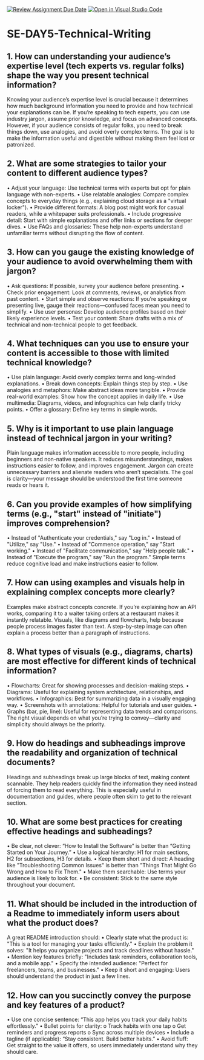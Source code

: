 [![Review Assignment Due Date](https://classroom.github.com/assets/deadline-readme-button-22041afd0340ce965d47ae6ef1cefeee28c7c493a6346c4f15d667ab976d596c.svg)](https://classroom.github.com/a/zsAR-pyY)
[![Open in Visual Studio Code](https://classroom.github.com/assets/open-in-vscode-2e0aaae1b6195c2367325f4f02e2d04e9abb55f0b24a779b69b11b9e10269abc.svg)](https://classroom.github.com/online_ide?assignment_repo_id=18485666&assignment_repo_type=AssignmentRepo)
# SE-DAY5-Technical-Writing
## 1. How can understanding your audience’s expertise level (tech experts vs. regular folks) shape the way you present technical information?
Knowing your audience’s expertise level is crucial because it determines how much background information you need to provide and how technical your explanations can be. If you’re speaking to tech experts, you can use industry jargon, assume prior knowledge, and focus on advanced concepts. However, if your audience consists of regular folks, you need to break things down, use analogies, and avoid overly complex terms. The goal is to make the information useful and digestible without making them feel lost or patronized.

## 2. What are some strategies to tailor your content to different audience types?

•	Adjust your language: Use technical terms with experts but opt for plain language with non-experts.
•	Use relatable analogies: Compare complex concepts to everyday things (e.g., explaining cloud storage as a "virtual locker").
•	Provide different formats: A blog post might work for casual readers, while a whitepaper suits professionals.
•	Include progressive detail: Start with simple explanations and offer links or sections for deeper dives.
•	Use FAQs and glossaries: These help non-experts understand unfamiliar terms without disrupting the flow of content.

## 3. How can you gauge the existing knowledge of your audience to avoid overwhelming them with jargon?
•	Ask questions: If possible, survey your audience before presenting.
•	Check prior engagement: Look at comments, reviews, or analytics from past content.
•	Start simple and observe reactions: If you’re speaking or presenting live, gauge their reactions—confused faces mean you need to simplify.
•	Use user personas: Develop audience profiles based on their likely experience levels.
•	Test your content: Share drafts with a mix of technical and non-technical people to get feedback.

## 4. What techniques can you use to ensure your content is accessible to those with limited technical knowledge?
•	Use plain language: Avoid overly complex terms and long-winded explanations.
•	Break down concepts: Explain things step by step.
•	Use analogies and metaphors: Make abstract ideas more tangible.
•	Provide real-world examples: Show how the concept applies in daily life.
•	Use multimedia: Diagrams, videos, and infographics can help clarify tricky points.
•	Offer a glossary: Define key terms in simple words.

## 5. Why is it important to use plain language instead of technical jargon in your writing?
Plain language makes information accessible to more people, including beginners and non-native speakers. It reduces misunderstandings, makes instructions easier to follow, and improves engagement. Jargon can create unnecessary barriers and alienate readers who aren’t specialists. The goal is clarity—your message should be understood the first time someone reads or hears it.
## 6. Can you provide examples of how simplifying terms (e.g., "start" instead of "initiate") improves comprehension?
•	Instead of "Authenticate your credentials," say "Log in."
•	Instead of "Utilize," say "Use."
•	Instead of "Commence operation," say "Start working."
•	Instead of "Facilitate communication," say "Help people talk."
•	Instead of "Execute the program," say "Run the program."
Simple terms reduce cognitive load and make instructions easier to follow.

## 7. How can using examples and visuals help in explaining complex concepts more clearly?
Examples make abstract concepts concrete. If you’re explaining how an API works, comparing it to a waiter taking orders at a restaurant makes it instantly relatable. Visuals, like diagrams and flowcharts, help because people process images faster than text. A step-by-step image can often explain a process better than a paragraph of instructions.

## 8. What types of visuals (e.g., diagrams, charts) are most effective for different kinds of technical information?
•	Flowcharts: Great for showing processes and decision-making steps.
•	Diagrams: Useful for explaining system architecture, relationships, and workflows.
•	Infographics: Best for summarizing data in a visually engaging way.
•	Screenshots with annotations: Helpful for tutorials and user guides.
•	Graphs (bar, pie, line): Useful for representing data trends and comparisons.
The right visual depends on what you’re trying to convey—clarity and simplicity should always be the priority.

## 9. How do headings and subheadings improve the readability and organization of technical documents?

Headings and subheadings break up large blocks of text, making content scannable. They help readers quickly find the information they need instead of forcing them to read everything. This is especially useful in documentation and guides, where people often skim to get to the relevant section.

## 10. What are some best practices for creating effective headings and subheadings?
•	Be clear, not clever: “How to Install the Software” is better than “Getting Started on Your Journey.”
•	Use a logical hierarchy: H1 for main sections, H2 for subsections, H3 for details.
•	Keep them short and direct: A heading like "Troubleshooting Common Issues" is better than "Things That Might Go Wrong and How to Fix Them."
•	Make them searchable: Use terms your audience is likely to look for.
•	Be consistent: Stick to the same style throughout your document.

## 11. What should be included in the introduction of a Readme to immediately inform users about what the product does?
A great README introduction should:
•	Clearly state what the product is: "This is a tool for managing your tasks efficiently."
•	Explain the problem it solves: "It helps you organize projects and track deadlines without hassle."
•	Mention key features briefly: "Includes task reminders, collaboration tools, and a mobile app."
•	Specify the intended audience: "Perfect for freelancers, teams, and businesses."
•	Keep it short and engaging: Users should understand the product in just a few lines.

## 12. How can you succinctly convey the purpose and key features of a product?
•	Use one concise sentence: “This app helps you track your daily habits effortlessly.”
•	Bullet points for clarity: 
o	Track habits with one tap
o	Get reminders and progress reports
o	Sync across multiple devices
•	Include a tagline (if applicable): “Stay consistent. Build better habits.”
•	Avoid fluff: Get straight to the value it offers, so users immediately understand why they should care.

